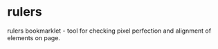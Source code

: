 # rulers
rulers bookmarklet - tool for checking pixel perfection and alignment of elements on page.
